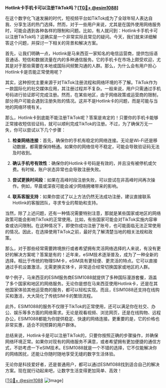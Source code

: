 **Hotlink卡手机卡可以注册TikTok吗？[[TG💪+ @esim1088](https://t.me/s/esim1088)]**

在这个数字化飞速发展的时代，短视频平台如TikTok成为了全球年轻人表达自我、分享生活的热门选择。然而，对于一些用户来说，尤其是在国外使用网络服务时，可能会遇到各种各样的限制和问题。比如，有人就问到：Hotlink卡手机卡可以注册TikTok吗？这确实是一个非常实际且常见的疑问。今天，我们就来详细解答这个问题，并探讨一下相关的背景和解决方案。

首先，让我们明确一点，Hotlink是马来西亚一家知名的电信运营商，提供包括语音通话、短信和数据流量在内的多种通信服务。它的手机卡在市场上颇受欢迎，尤其是对于那些需要在本地或国际间频繁沟通的人群。那么，为什么会有用户担心Hotlink卡是否能正常使用呢？

其实，这种担忧主要来源于对TikTok注册流程和网络环境的不了解。TikTok作为一款国际化的社交媒体应用，其注册过程并不复杂。一般来说，用户只需通过手机号码进行验证即可完成注册。然而，在某些地区，由于网络政策或运营商的限制，部分用户可能会遇到注册失败的情况。这并不是Hotlink卡的问题，而是可能与当地的网络环境有关。

那么，Hotlink卡到底能不能注册TikTok呢？答案是肯定的！只要你的手机卡能够正常接收短信验证码，就可以顺利完成TikTok的注册。不过，为了确保万无一失，你可以尝试以下几个步骤：

1. **检查网络连接**：首先，确保你的手机有稳定的网络连接。无论是Wi-Fi还是移动数据，都需要保持畅通。如果你的网络信号不稳定，可能会导致验证码无法及时收到。

2. **确认手机号有效性**：确保你的Hotlink卡号码是有效的，并且没有被停机或欠费。有时候，账户状态异常也会导致注册失败。

3. **尝试更换时间段**：如果在高峰时段注册失败，可以尝试在非高峰时间再次操作。例如，早晨或深夜可能会减少网络拥堵带来的影响。

4. **联系客服支持**：如果你尝试了以上方法仍然无法成功注册，建议直接联系Hotlink的客服团队，寻求专业的帮助和支持。

当然，除了上述问题，还有一种情况需要特别注意，那就是某些国家或地区的网络政策可能会影响TikTok的正常使用。比如，有些国家可能会对TikTok实施内容审查或访问限制。在这种情况下，即使你成功注册了账号，也可能面临无法正常使用的情况。因此，在选择使用TikTok之前，最好先了解清楚当地的相关法规和政策。

那么，对于那些经常需要跨境旅行或者希望拥有灵活网络选择的人来说，有没有更好的解决方案呢？答案是有的！近年来，eSIM技术逐渐普及，成为了一种全新的选择。相比于传统的物理SIM卡，eSIM具有更轻便、更灵活的特点。它可以直接通过手机设置激活，无需更换实体卡，非常适合经常切换国家或地区的人群。

举个例子，马来西亚的ESIM服务商ESIM1088就提供了多种国际漫游套餐，涵盖了多个国家和地区的网络服务。无论你是想在马来西亚使用Hotlink卡，还是在其他国家体验其他运营商的服务，都可以轻松实现。而且，ESIM1088还支持在线购买和激活，大大简化了传统SIM卡的繁琐流程。

此外，ESIM1088的服务不仅限于TikTok的正常使用，还可以满足你在社交、办公、娱乐等多方面的网络需求。无论是观看视频、浏览网页，还是在线购物、远程办公，ESIM1088都能为你提供稳定、快速的网络连接。更重要的是，它的价格也非常实惠，适合不同预算的用户群体。

总结来说，Hotlink卡是可以注册TikTok的，只要你按照正确的步骤操作，并确保网络环境正常。如果你对现有的网络服务不满意，或者希望拥有更加便捷的通信方式，不妨考虑一下eSIM技术。ESIM1088就是一个不错的选择，它不仅能解决你的网络困扰，还能让你随时随地享受无缝的数字生活体验。

无论你是科技爱好者，还是普通用户，都可以通过ESIM1088找到适合自己的解决方案。现在就行动起来吧，让数字生活变得更加简单、高效！

[[TG💪+ @esim1088](https://t.me/s/esim1088) ![Image](https://i.postimg.cc/4NQfJmqS/Snipaste-2025-05-13-00-14-12.png)]